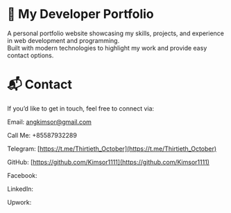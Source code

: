 # 🚀 My Developer Portfolio

A personal portfolio website showcasing my skills, projects, and experience in web development and programming.  
Built with modern technologies to highlight my work and provide easy contact options.

# 📬 Contact
If you’d like to get in touch, feel free to connect via:

Email: [angkimsor@gmail.com](mailto:angkimsor@gmail.com)

Call Me: +85587932289

Telegram: [https://t.me/Thirtieth_October](https://t.me/Thirtieth_October)

GitHub: [https://github.com/Kimsor1111](https://github.com/Kimsor1111)

Facebook: 

LinkedIn: 

Upwork: 
